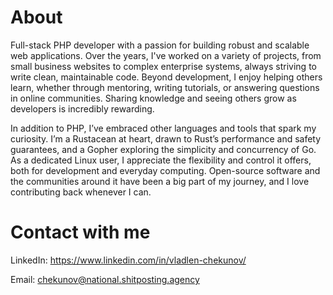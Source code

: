 # About
Full-stack PHP developer with a passion for building robust and scalable web applications. Over the years, I've worked on a variety of projects, from small business websites to complex enterprise systems, always striving to write clean, maintainable code. Beyond development, I enjoy helping others learn, whether through mentoring, writing tutorials, or answering questions in online communities. Sharing knowledge and seeing others grow as developers is incredibly rewarding.

In addition to PHP, I’ve embraced other languages and tools that spark my curiosity. I’m a Rustacean at heart, drawn to Rust’s performance and safety guarantees, and a Gopher exploring the simplicity and concurrency of Go. As a dedicated Linux user, I appreciate the flexibility and control it offers, both for development and everyday computing. Open-source software and the communities around it have been a big part of my journey, and I love contributing back whenever I can.

# Contact with me
LinkedIn: https://www.linkedin.com/in/vladlen-chekunov/

Email: chekunov@national.shitposting.agency
